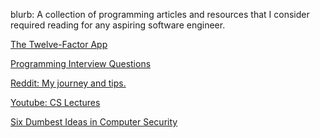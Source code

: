 

blurb: A collection of programming articles and resources that I consider
required reading for any aspiring software engineer.


[The Twelve-Factor App](https://12factor.net/)

[Programming Interview Questions](http://www.ardendertat.com/2012/01/09/programming-interview-questions/)

[Reddit: My journey and tips.](https://www.reddit.com/r/cscareerquestions/comments/6278bi/my_journey_and_tips_29_gpa_at_a_noname_liberal/)

[Youtube: CS Lectures](https://www.youtube.com/playlist?list=PL3E89002AA9B9879E)

[Six Dumbest Ideas in Computer Security](http://www.ranum.com/security/computer_security/editorials/dumb/)